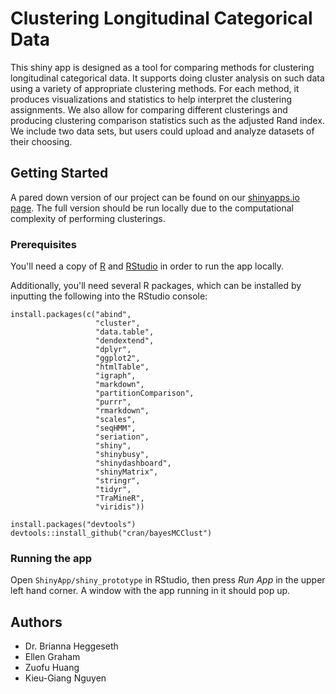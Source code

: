 # Clustering Longitudinal Categorical Data

This shiny app is designed as a tool for comparing methods for clustering longitudinal categorical data. It supports doing cluster analysis on such data using a variety of appropriate clustering methods. For each method, it produces visualizations and statistics to help interpret the clustering assignments. We also allow for comparing different clusterings and producing clustering comparison statistics such as the adjusted Rand index. We include two data sets, but users could upload and analyze datasets of their choosing.

## Getting Started

A pared down version of our project can be found on our [shinyapps.io page](). The full version should be run locally due to the computational complexity of performing clusterings.

### Prerequisites  

You'll need a copy of [R](https://www.r-project.org/) and [RStudio](https://www.rstudio.com/) in order to run the app locally.  

Additionally, you'll need several R packages, which can be installed by inputting the following into the RStudio console:
```
install.packages(c("abind",
                   "cluster",
                   "data.table",
                   "dendextend",
                   "dplyr",
                   "ggplot2",
                   "htmlTable",
                   "igraph",
                   "markdown",
                   "partitionComparison",
                   "purrr",
                   "rmarkdown",
                   "scales",
                   "seqHMM",
                   "seriation",
                   "shiny",
                   "shinybusy",
                   "shinydashboard",
                   "shinyMatrix",
                   "stringr",
                   "tidyr",
                   "TraMineR",
                   "viridis"))

install.packages("devtools")
devtools::install_github("cran/bayesMCClust")
```

### Running the app

Open `ShinyApp/shiny_prototype` in RStudio, then press *Run App* in the upper left hand corner. A window with the app running in it should pop up.


## Authors
* Dr. Brianna Heggeseth
* Ellen Graham
* Zuofu Huang
* Kieu-Giang Nguyen
